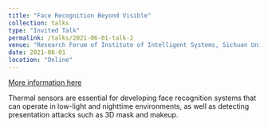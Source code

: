 ```yaml
---
title: "Face Recognition Beyond Visible"
collection: talks
type: "Invited Talk"
permalink: /talks/2021-06-01-talk-2
venue: "Research Forum of Institute of Intelligent Systems, Sichuan University"
date: 2021-06-01
location: "Online"
---
```


[More information here](https://vs.scu.edu.cn/info/1021/1793.htm)

Thermal sensors are essential for developing face recognition systems that can
operate in low-light and nighttime environments, as well as detecting presentation attacks such
as 3D mask and makeup. 
